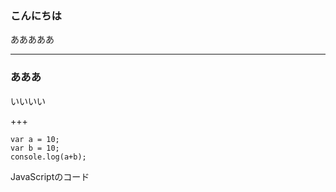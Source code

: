 ### こんにちは

あああああ

---

### あああ

いいいい

+++

```
var a = 10;
var b = 10;
console.log(a+b);
```
JavaScriptのコード
